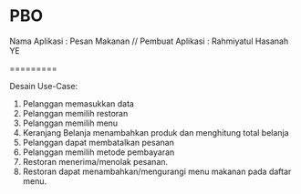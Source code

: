 # PBO

Nama Aplikasi    : Pesan Makanan
//
Pembuat Aplikasi : Rahmiyatul Hasanah YE

=========

Desain Use-Case: 
1.	Pelanggan memasukkan data
2.	Pelanggan memilih restoran
3.	Pelanggan memilih menu
4.	Keranjang Belanja menambahkan produk dan menghitung total belanja
5.	Pelanggan dapat membatalkan pesanan
6.	Pelanggan memilih metode pembayaran
7.	Restoran menerima/menolak pesanan.
8.	Restoran dapat menambahkan/mengurangi menu makanan pada daftar menu.
